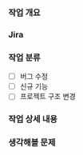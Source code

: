### 작업 개요
<!--
  ex) 클라우드 서비스에 리소스 추가
-->
### Jira
<!--
  지라 이슈 번호 
-->
### 작업 분류
- [ ] 버그 수정
- [ ] 신규 기능
- [ ] 프로젝트 구조 변경
<!--
  - [ ] 버그 수정
  - [x] 신규 기능
  - [ ] 프로젝트 구조 변경
-->
### 작업 상세 내용
<!--
  ex) 
  1. 아이콘 추가 
  2. 드롭다운에 리소스명 추가 
-->
### 생각해볼 문제
<!--
  ex) 
  1. 생각보다 코드가 중복되는 게 아닐까?
-->

